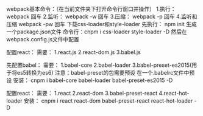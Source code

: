 webpack基本命令：（在当前文件夹下打开命令行窗口并操作）
1.执行：
webpack 回车
2.监听：
webpack -w 回车
3.压缩：
webpack -p 回车
4.监听和压缩
webpack -pw 回车
下载css-loader和style-loader
先执行：
npm init
生成一个package.json文件
命令行：cnpm i css-loader style-loader -D
然后在webpack.config.js文件中配置

配置react：
需要：
1.react.js
2.react-dom.js
3.babel.js


先配置babel：
需要：
1.babel-core
2.babel-loader
3.babel-preset-es2015(用于将es5转换为es6)
注意：babel-preset的包需要预设
在一个.babelrc文件中预设
安装：
cnpm i babel-core babel-loader babel-preset-es2015 -D


配置react：
需要：
1.react
2.react-dom
3.babel-preset-react
4.react-hot-loader
安装：
cnpm i react react-dom babel-preset-react react-hot-loader -D